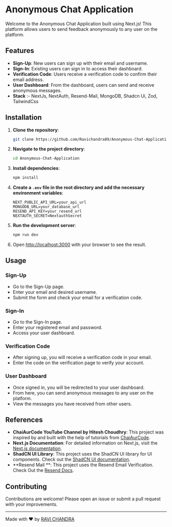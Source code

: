 # Anonymous Chat Application

Welcome to the Anonymous Chat Application built using Next.js! This platform allows users to send feedback anonymously to any user on the platform.

## Features

- **Sign-Up**: New users can sign up with their email and username.
- **Sign-In**: Existing users can sign in to access their dashboard.
- **Verification Code**: Users receive a verification code to confirm their email address.
- **User Dashboard**: From the dashboard, users can send and receive anonymous messages.
- **Stack** :- NextJs, NextAuth, Resend-Mail, MongoDB, Shadcn Ui, Zod, TailwindCss

## Installation

1. **Clone the repository**:
    ```sh
    git clone https://github.com/Ravichandra89/Anonymous-Chat-Application.git
    ```

2. **Navigate to the project directory**:
    ```sh
    cd Anonymous-Chat-Application
    ```

3. **Install dependencies**:
    ```sh
    npm install
    ```

4. **Create a `.env` file in the root directory and add the necessary environment variables**:
    ```env
    NEXT_PUBLIC_API_URL=your_api_url
    MONGODB_URL=your_database_url
    RESEND_API_KEY=your_resend_url
    NEXTAUTH_SECRET=NextauthSecret
    ```

5. **Run the development server**:
    ```sh
    npm run dev
    ```

6. Open [http://localhost:3000](http://localhost:3000) with your browser to see the result.

## Usage

### Sign-Up

- Go to the Sign-Up page.
- Enter your email and desired username.
- Submit the form and check your email for a verification code.

### Sign-In

- Go to the Sign-In page.
- Enter your registered email and password.
- Access your user dashboard.

### Verification Code

- After signing up, you will receive a verification code in your email.
- Enter the code on the verification page to verify your account.

### User Dashboard

- Once signed in, you will be redirected to your user dashboard.
- From here, you can send anonymous messages to any user on the platform.
- View the messages you have received from other users.

## References

- **ChaiAurCode YouTube Channel by Hitesh Choudhry**: This project was inspired by and built with the help of tutorials from [ChaiAurCode](https://www.youtube.com/c/HiteshChoudharydotcom).
- **Next.js Documentation**: For detailed information on Next.js, visit the [Next.js documentation](https://nextjs.org/docs).
- **ShadCN UI Library**: This project uses the ShadCN UI library for UI components. Check out the [ShadCN UI documentation](https://ui.shadcn.com/docs).
- **Resend Mail **: This project uses the Resend Email Verification. Check Out the [Resend Docs](https://resend.com/nextjs).

## Contributing
Contributions are welcome! Please open an issue or submit a pull request with your improvements.


---

Made with ❤️ by [RAVI CHANDRA](https://github.com/settings/profile)
